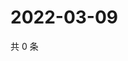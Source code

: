 # 2022-03-09

共 0 条

<!-- BEGIN WEIBO -->
<!-- 最后更新时间 Wed Mar 09 2022 11:13:04 GMT+0800 (China Standard Time) -->

<!-- END WEIBO -->
